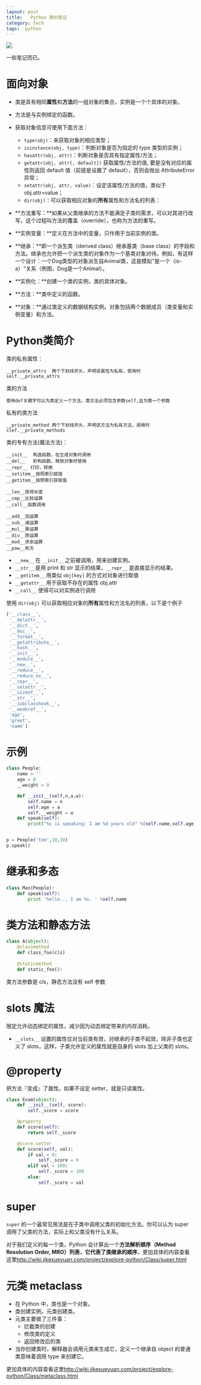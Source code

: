 ```yaml
---
layout: post
title:   Python 类的笔记
category: tech
tags:  python
---
```

![](https://cdn.kelu.org/blog/tags/python.jpg)

一些笔记而已。

# 面向对象

*   类是具有相同**属性**和**方法**的一组对象的集合，实例是一个个具体的对象。
*   方法是与实例绑定的函数。
*   获取对象信息可使用下面方法：
    *   `type(obj)`：来获取对象的相应类型；
    *   `isinstance(obj, type)`：判断对象是否为指定的 type 类型的实例；
    *   `hasattr(obj, attr)`：判断对象是否具有指定属性/方法；
    *   `getattr(obj, attr[, default])` 获取属性/方法的值, 要是没有对应的属性则返回 default 值（前提是设置了 default），否则会抛出 AttributeError 异常；
    *   `setattr(obj, attr, value)`：设定该属性/方法的值，类似于 obj.attr=value；
    *   `dir(obj)`：可以获取相应对象的**所有**属性和方法名的列表：

*   **方法重写：**如果从父类继承的方法不能满足子类的需求，可以对其进行改写，这个过程叫方法的覆盖（override），也称为方法的重写。
*   **实例变量：**定义在方法中的变量，只作用于当前实例的类。
*   **继承：**即一个派生类（derived class）继承基类（base class）的字段和方法。继承也允许把一个派生类的对象作为一个基类对象对待。例如，有这样一个设计：一个Dog类型的对象派生自Animal类，这是模拟"是一个（is-a）"关系（例图，Dog是一个Animal）。
*   **实例化：**创建一个类的实例，类的具体对象。
*   **方法：**类中定义的函数。
*   **对象：**通过类定义的数据结构实例。对象包括两个数据成员（类变量和实例变量）和方法。

# Python类简介

类的私有属性：

	__private_attrs  两个下划线开头，声明该属性为私有，使用时 self.__private_attrs

类的方法

	使用def关键字可以为类定义一个方法，类方法必须包含参数self,且为第一个参数

私有的类方法

	__private_method 两个下划线开头，声明该方法为私有方法，调用时 slef.__private_methods

类的专有方法(魔法方法)：

	__init__  构造函数，在生成对象时调用
	__del__   析构函数，释放对象时使用
	__repr__ 打印，转换
	__setitem__按照索引赋值
	__getitem__按照索引获取值
	
	__len__获得长度
	__cmp__比较运算
	__call__函数调用
	
	__add__加运算
	__sub__减运算
	__mul__乘运算
	__div__除运算
	__mod__求余运算
	__pow__称方

*   `__new__` 在 `__init__` 之前被调用，用来创建实例。
*   `__str__` 是用 print 和 str 显示的结果，`__repr__` 是直接显示的结果。
*   `__getitem__` 用类似 `obj[key]` 的方式对对象进行取值
*   `__getattr__` 用于获取不存在的属性 obj.attr
*   `__call__` 使得可以对实例进行调用

使用 `dir(obj)` 可以获取相应对象的**所有**属性和方法名的列表，以下是个例子

```python
['__class__',
 '__delattr__',
 '__dict__',
 '__doc__',
 '__format__',
 '__getattribute__',
 '__hash__',
 '__init__',
 '__module__',
 '__new__',
 '__reduce__',
 '__reduce_ex__',
 '__repr__',
 '__setattr__',
 '__sizeof__',
 '__str__',
 '__subclasshook__',
 '__weakref__',
 'age',
 'greet',
 'name']
```

# 示例

```python
class People:
    name = ''
    age = 0
    __weight = 0

    def __init__(self,n,a,w):
        self.name = n
        self.age = a
        self.__weight = w
    def speak(self):
        print("%s is speaking: I am %d years old" %(self.name,self.age))


p = People('tom',10,30)
p.speak()
```

# 继承和多态

```python
class Man(People):
    def speak(self):
        print 'hello.., I am %s. ' %self.name
```

# 类方法和静态方法

```python
class A(object):
	@classmethod
	def class_foo(cls)
	
	@staticmethod
	def static_foo():
```

类方法参数是 cls，静态方法没有 self 参数

# slots 魔法

限定允许动态绑定的属性，减少因为动态绑定带来的内存消耗。

*   `__slots__` 设置的属性仅对当前类有效，对继承的子类不起效，除非子类也定义了 slots，这样，子类允许定义的属性就是自身的 slots 加上父类的 slots。

# @property

把方法『变成』了属性。如果不设定 setter，就是只读属性。

```python
class Exam(object):
    def __init__(self, score):
        self._score = score

    @property
    def score(self):
        return self._score

    @score.setter
    def score(self, val):
        if val < 0:
            self._score = 0
        elif val > 100:
            self._score = 100
        else:
            self._score = val

```

# super

`super` 的一个最常见用法是在子类中调用父类的初始化方法。你可以认为 super 调用了父类的方法，实际上和父类没有什么关系。

对于我们定义的每一个类，Python 会计算出一个**方法解析顺序（Method Resolution Order, MRO）列表**，**它代表了类继承的顺序**，更加具体的内容查看这里<http://wiki.jikexueyuan.com/project/explore-python/Class/super.html>


# 元类 metaclass

*   在 Python 中，类也是一个对象。
*   类创建实例，元类创建类。
*   元类主要做了三件事：
    *   拦截类的创建
    *   修改类的定义
    *   返回修改后的类
*   当你创建类时，解释器会调用元类来生成它，定义一个继承自 object 的普通类意味着调用 type 来创建它。

更加具体的内容查看这里<http://wiki.jikexueyuan.com/project/explore-python/Class/metaclass.html>
